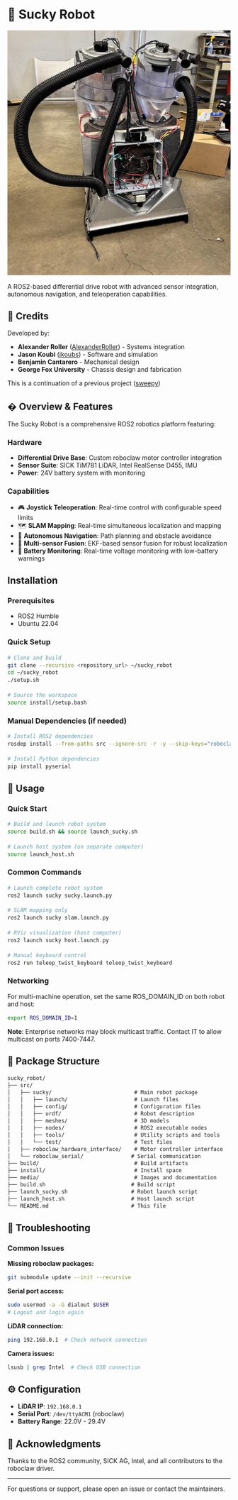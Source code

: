 # 🤖 Sucky Robot

![Sucky Robot](media/sucky.jpeg)

A ROS2-based differential drive robot with advanced sensor integration, autonomous navigation, and teleoperation capabilities.

## 👥 Credits

Developed by:
- **Alexander Roller** ([AlexanderRoller](https://github.com/AlexanderRoller)) - Systems integration
- **Jason Koubi** ([jkoubs](https://github.com/jkoubs)) - Software and simulation
- **Benjamin Cantarero** - Mechanical design
- **George Fox University** - Chassis design and fabrication

This is a continuation of a previous project ([sweepy](https://github.com/AlexanderRoller/sweepy_ws))

## � Overview & Features

The Sucky Robot is a comprehensive ROS2 robotics platform featuring:

### Hardware
- **Differential Drive Base**: Custom roboclaw motor controller integration
- **Sensor Suite**: SICK TiM781 LiDAR, Intel RealSense D455, IMU
- **Power**: 24V battery system with monitoring

### Capabilities
- 🎮 **Joystick Teleoperation**: Real-time control with configurable speed limits
- 🗺️ **SLAM Mapping**: Real-time simultaneous localization and mapping
- 🧭 **Autonomous Navigation**: Path planning and obstacle avoidance
- 📡 **Multi-sensor Fusion**: EKF-based sensor fusion for robust localization
- 🔋 **Battery Monitoring**: Real-time voltage monitoring with low-battery warnings

##  Installation

### Prerequisites
- ROS2 Humble
- Ubuntu 22.04

### Quick Setup
```bash
# Clone and build
git clone --recursive <repository_url> ~/sucky_robot
cd ~/sucky_robot
./setup.sh

# Source the workspace
source install/setup.bash
```

### Manual Dependencies (if needed)
```bash
# Install ROS2 dependencies
rosdep install --from-paths src --ignore-src -r -y --skip-keys="roboclaw_hardware_interface roboclaw_serial"

# Install Python dependencies
pip install pyserial
```

## 🚀 Usage

### Quick Start
```bash
# Build and launch robot system
source build.sh && source launch_sucky.sh

# Launch host system (on separate computer)
source launch_host.sh
```

### Common Commands
```bash
# Launch complete robot system
ros2 launch sucky sucky.launch.py

# SLAM mapping only
ros2 launch sucky slam.launch.py

# RViz visualization (host computer)
ros2 launch sucky host.launch.py

# Manual keyboard control
ros2 run teleop_twist_keyboard teleop_twist_keyboard
```

### Networking
For multi-machine operation, set the same ROS_DOMAIN_ID on both robot and host:
```bash
export ROS_DOMAIN_ID=1
```

**Note**: Enterprise networks may block multicast traffic. Contact IT to allow multicast on ports 7400-7447.

## 📁 Package Structure

```
sucky_robot/
├── src/
│   ├── sucky/                          # Main robot package
│   │   ├── launch/                     # Launch files
│   │   ├── config/                     # Configuration files
│   │   ├── urdf/                       # Robot description
│   │   ├── meshes/                     # 3D models
│   │   ├── nodes/                      # ROS2 executable nodes
│   │   ├── tools/                      # Utility scripts and tools
│   │   └── test/                       # Test files
│   ├── roboclaw_hardware_interface/    # Motor controller interface
│   └── roboclaw_serial/               # Serial communication
├── build/                              # Build artifacts
├── install/                            # Install space
├── media/                              # Images and documentation
├── build.sh                           # Build script
├── launch_sucky.sh                    # Robot launch script
├── launch_host.sh                     # Host launch script
└── README.md                          # This file
```

## 🔧 Troubleshooting

### Common Issues

**Missing roboclaw packages:**
```bash
git submodule update --init --recursive
```

**Serial port access:**
```bash
sudo usermod -a -G dialout $USER
# Logout and login again
```

**LiDAR connection:**
```bash
ping 192.168.0.1  # Check network connection
```

**Camera issues:**
```bash
lsusb | grep Intel  # Check USB connection
```

## ⚙️ Configuration

- **LiDAR IP**: `192.168.0.1`
- **Serial Port**: `/dev/ttyACM1` (roboclaw)
- **Battery Range**: 22.0V - 29.4V

## 🙏 Acknowledgments

Thanks to the ROS2 community, SICK AG, Intel, and all contributors to the roboclaw driver.

---

For questions or support, please open an issue or contact the maintainers.
